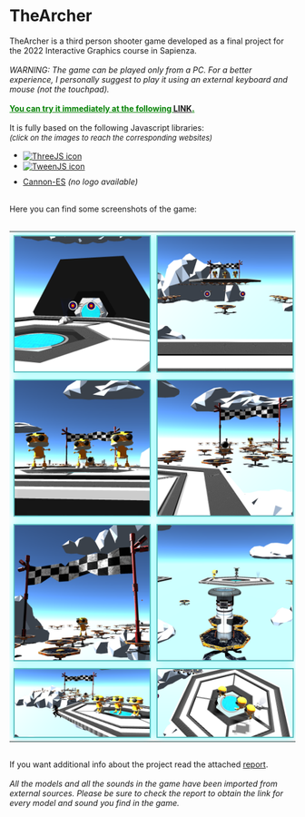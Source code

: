 
# TheArcher
TheArcher is a third person shooter game developed as a final project for the 2022 Interactive Graphics course in Sapienza.<br><br>
<em>WARNING:  The game can be played only from a PC. For a better experience, I personally suggest to play it using an external keyboard and mouse (not the touchpad).</em><br><br>
<font color="green"><u><b>You can try it immediately at the following [LINK](https://sapienzainteractivegraphicscourse.github.io/final-project-rm/menu.html "Github pages of the project").</b></u></font><br><br>  It is fully based on the following Javascript libraries: <br><font size="2px"><i>(click on the images to reach the corresponding websites)</font></i>
<ul>
  <li><a href="https://threejs.org/">
<img src="https://miro.medium.com/max/724/1*6s_Dkfeldg35ySmAp0tPkQ.png"
     alt="ThreeJS icon"
     style="width:100px; vertical-align:middle;"/>
     </a></li>
  <li><a href="https://github.com/tweenjs/tween.js/">
<img src="https://jonlennartaasenden.files.wordpress.com/2015/12/tween-js-javascript-tweening-engine.png?w=400" alt="TweenJS icon"
     style="width:100px; vertical-align:middle;"/></a></li>
  <li style="margin-top:10px; margin-bottom: 10px;"><a href="https://github.com/pmndrs/cannon-es">Cannon-ES</a><i> (no logo available)</i></li>
</ul><br>
Here you can find some screenshots of the game:<br><br>
<div style="text-align:center;">
<table width="100%" style="border: none !important;">
<tr>
<td>
<img src="./screenshots/section1.png" alt="Screenshot section1"
     style= "margin-top:4px; width:100%; background: rgba(0,127,128,0.68); -webkit-box-shadow: 0px 0px 12px rgba(0,255,255,0.5); box-shadow: 0px 0px 15px rgba(0,255,255,0.5); border: 2px solid rgba(128,255,255,0.25);"/>
</td>
<td>
<img src="./screenshots/section2.png" alt="Screenshot section2"
     style= "margin-top:4px; width:100%; background: rgba(0,127,128,0.68); -webkit-box-shadow: 0px 0px 12px rgba(0,255,255,0.5); box-shadow: 0px 0px 15px rgba(0,255,255,0.5); border: 2px solid rgba(128,255,255,0.25);"/>
</td>
</tr>
<tr>
<td>
<img src="./screenshots/section3.png" alt="Screenshot section3"
     style= "margin-top:4px; width:100%; background: rgba(0,127,128,0.68); -webkit-box-shadow: 0px 0px 12px rgba(0,255,255,0.5); box-shadow: 0px 0px 15px rgba(0,255,255,0.5); border: 2px solid rgba(128,255,255,0.25);"/>
</td>
<td>
<img src="./screenshots/section4.png" alt="Screenshot section4"
     style= "margin-top:4px; width:100%; background: rgba(0,127,128,0.68); -webkit-box-shadow: 0px 0px 12px rgba(0,255,255,0.5); box-shadow: 0px 0px 15px rgba(0,255,255,0.5); border: 2px solid rgba(128,255,255,0.25);"/>
</td>
</tr>
<tr>
<td>
<img src="./screenshots/section5.png" alt="Screenshot section5"
     style= "margin-top:4px; width:100%; background: rgba(0,127,128,0.68); -webkit-box-shadow: 0px 0px 12px rgba(0,255,255,0.5); box-shadow: 0px 0px 15px rgba(0,255,255,0.5); border: 2px solid rgba(128,255,255,0.25);"/>
</td>
<td>
<img src="./screenshots/section6.png" alt="Screenshot section6"
     style= "margin-top:4px; width:100%; background: rgba(0,127,128,0.68); -webkit-box-shadow: 0px 0px 12px rgba(0,255,255,0.5); box-shadow: 0px 0px 15px rgba(0,255,255,0.5); border: 2px solid rgba(128,255,255,0.25);"/>
</td>
</tr>
<tr>
<td>
<img src="./screenshots/enemiesB.png" alt="Screenshot enemiesB"
     style= "margin-top:4px; width:100%; background: rgba(0,127,128,0.68); -webkit-box-shadow: 0px 0px 12px rgba(0,255,255,0.5); box-shadow: 0px 0px 15px rgba(0,255,255,0.5); border: 2px solid rgba(128,255,255,0.25);"/>
</td>
<td>
<img src="./screenshots/enemiesA.png" alt="Screenshot enemiesA"
     style= "margin-top:4px; width:100%; background: rgba(0,127,128,0.68); -webkit-box-shadow: 0px 0px 12px rgba(0,255,255,0.5); box-shadow: 0px 0px 15px rgba(0,255,255,0.5); border: 2px solid rgba(128,255,255,0.25);"/>
</td>
</tr>
</table>
</div>
<br>
If you want additional info about the project read the attached <a href="./Final_Project_Report_IG_1853552.pdf">report</a>.<br><br>
<em>All the models and all the sounds in the game have been imported from external sources. Please be sure to check the report to obtain the link for every model and sound you find in the game.</em>